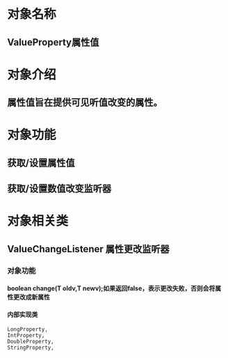 # 对象名称
## ValueProperty<T>属性值

# 对象介绍
## 属性值旨在提供可见听值改变的属性。

# 对象功能

## 获取/设置属性值
## 获取/设置数值改变监听器

# 对象相关类
## ValueChangeListener<T> 属性更改监听器
### 对象功能
#### boolean change(T oldv,T newv);如果返回false，表示更改失败，否则会将属性更改成新属性

#### 内部实现类
	LongProperty,
	IntProperty,
	DoubleProperty,
	StringProperty,